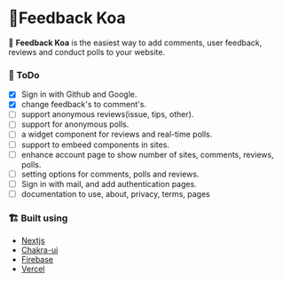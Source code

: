 # 🐨Feedback Koa
🐨 **Feedback Koa** is the easiest way to add comments, user feedback, reviews and conduct polls to your website.

### 📝 ToDo 

- [x] Sign in with Github and Google.
- [x] change feedback's to comment's.
- [ ] support anonymous reviews(issue, tips, other).
- [ ] support for anonymous polls.
- [ ] a widget component for reviews and real-time polls.
- [ ] support to embeed components in sites.
- [ ] enhance account page to show number of sites, comments, reviews, polls.
- [ ] setting options for comments, polls and reviews.
- [ ] Sign in with mail, and add authentication pages.
- [ ] documentation to use, about, privacy, terms, pages

### 🏗 Built using 

+ [Nextjs](https://nextjs.org/)
+ [Chakra-ui](https://chakra-ui.com/)
+ [Firebase](https://firebase.com/)
+ [Vercel](https://vercel.com/)